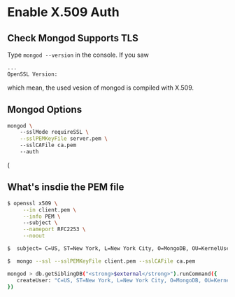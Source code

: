 # Enable X.509 Auth

## Check Mongod Supports TLS

Type <code>mongod --version</code> in the console. If you saw 
```bash
...
OpenSSL Version: 
```
which mean, the used vesion of mongod is compiled with X.509.

## Mongod Options

```bash
mongod \ 
    --sslMode requireSSL \
    --sslPEMKeyFile server.pem \ 
    --sslCAFile ca.pem
    --auth
```
(
## What's insdie the PEM file
 
 ```bash
 $ openssl x509 \
      --in client.pem \
      --info PEM \ 
      --subject \
      --nameport RFC2253 \
      --noout

$  subject= C=US, ST=New York, L=New York City, O=MongoDB, OU=KernelUser, CN=client

$  mongo --ssl --sslPEMKeyFile client.pem --sslCAFile ca.pem

mongod > db.getSiblingDB("<strong>$external</strong>").runCommand({
    createUser: "C=US, ST=New York, L=New York City, O=MongoDB, OU=KernelUser, CN=client", roles = [{role: "root", db: "admin"}]
})

 ```